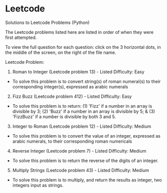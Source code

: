 # Leetcode
Solutions to Leetcode Problems (Python)

The Leetcode problems listed here are listed in order of when they were first attempted.

To view the full question for each question: click on the 3 horizontal dots, in the middle of the screen, on the right of the file name.

Leetcode Problem:

1. Roman to Integer (Leetcode problem 13) - Listed Difficulty: Easy
- To solve this problem is to convert string(s) of roman numeral(s) to their corresponding integer(s), expressed as arabic numerals

2. Fizz Buzz (Leetcode problem 412) - Listed Difficulty: Easy
- To solve this problem is to return: (1) 'Fizz' if a number in an array is divisible by 3; (2) 'Buzz' if a number in an array is divisible
  by 5; & (3) 'FizzBuzz' if a number is divisible by both 3 and 5. 

3. Integer to Roman (Leetcode problem 12) - Listed Difficulty: Medium
- To solve this problem is to convert the value of an integer, expressed as arabic numerals, to their corresponding roman numericals
 
 
4. Reverse Integer (Leetcode problem 7) - Listed Difficulty: Medium
- To solve this problem is to return the reverse of the digits of an integer.

5. Multiply Strings (Leetcode problem 43) - Listed Difficulty: Medium
- To solve this problem is to multiply, and return the results as integer, two integers input as strings.

